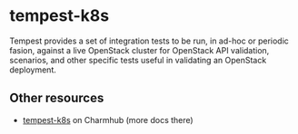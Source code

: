 <!--
Avoid using this README file for information that is maintained or published elsewhere, e.g.:

* metadata.yaml > published on Charmhub
* documentation > published on (or linked to from) Charmhub
* detailed contribution guide > documentation or CONTRIBUTING.md

Use links instead.
-->

# tempest-k8s

Tempest provides a set of integration tests to be run, in ad-hoc
or periodic fasion, against a live OpenStack cluster for OpenStack API
validation, scenarios, and other specific tests useful in validating an
OpenStack deployment.

## Other resources

- [tempest-k8s](https://charmhub.io/tempest-k8s) on Charmhub (more docs there)
